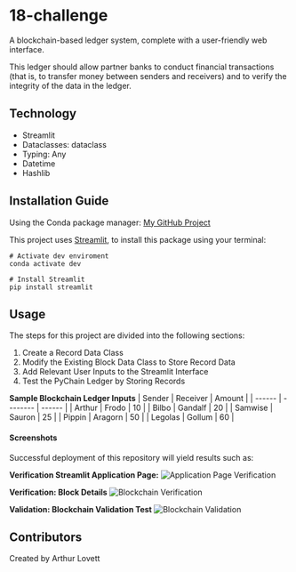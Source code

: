 # 18-challenge
 A blockchain-based ledger system, complete with a user-friendly web interface.

 This ledger should allow partner banks to conduct financial transactions (that is, to transfer money between senders and receivers) and to verify the integrity of the data in the ledger.


## Technology
* Streamlit
* Dataclasses: dataclass
* Typing: Any
* Datetime
* Hashlib


## Installation Guide
Using the Conda package manager: [My GitHub Project](https://github.com/ALovettII/18-challenge.git)

This project uses [Streamlit](https://docs.streamlit.io/en/stable/getting_started.html), to install this package using your terminal:
```shell
# Activate dev enviroment
conda activate dev

# Install Streamlit
pip install streamlit
```


## Usage
The steps for this project are divided into the following sections:
1. Create a Record Data Class
2. Modify the Existing Block Data Class to Store Record Data
3. Add Relevant User Inputs to the Streamlit Interface
4. Test the PyChain Ledger by Storing Records

**Sample Blockchain Ledger Inputs**
| Sender | Receiver | Amount |
| ------ | -------- | ------ |
| Arthur | Frodo | 10 | 
| Bilbo | Gandalf | 20 |
| Samwise | Sauron | 25 |
| Pippin | Aragorn | 50 |
| Legolas | Gollum | 60 | 

#### Screenshots
Successful deployment of this repository will yield results such as:

**Verification Streamlit Application Page:**
![Application Page Verification]()

**Verification: Block Details**
![Blockchain Verification]()

**Validation: Blockchain Validation Test**
![Blockchain Validation]()


## Contributors
Created by Arthur Lovett

